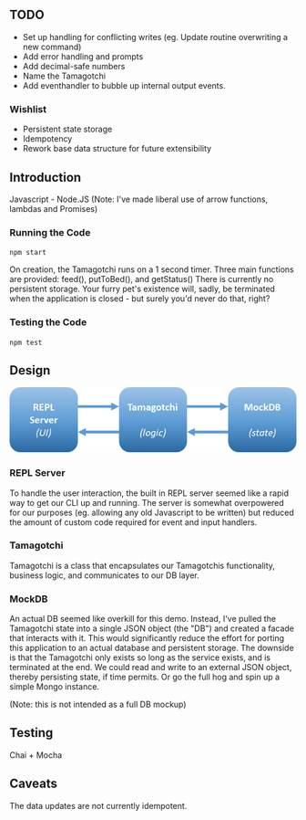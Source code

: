

## TODO
- Set up handling for conflicting writes (eg. Update routine overwriting a new command)
- Add error handling and prompts
- Add decimal-safe numbers
- Name the Tamagotchi
- Add eventhandler to bubble up internal output events.

### Wishlist
- Persistent state storage
- Idempotency
- Rework base data structure for future extensibility


## Introduction
Javascript - Node.JS 
(Note: I've made liberal use of arrow functions, lambdas and Promises)

### Running the Code
```
npm start
```
On creation, the Tamagotchi runs on a 1 second timer. 
Three main functions are provided: feed(), putToBed(), and getStatus()
There is currently no persistent storage. Your furry pet's existence will, sadly, be terminated when the application is closed - but surely you'd never do that, right?

### Testing the Code
```
npm test
```

## Design

![Architecture](/doc_assets/architecture.png)

### REPL Server
To handle the user interaction, the built in REPL server seemed like a rapid way to get our CLI up and running.
The server is somewhat overpowered for our purposes (eg. allowing any old Javascript to be written) but reduced the amount of custom code required for event and input handlers.

### Tamagotchi
Tamagotchi is a class that encapsulates our Tamagotchis functionality, business logic, and communicates to our DB layer.

### MockDB
An actual DB seemed like overkill for this demo. Instead, I've pulled the Tamagotchi state into a single JSON object (the "DB") and created a facade that interacts with it. This would significantly reduce the effort for porting this application to an actual database and persistent storage.
The downside is that the Tamagotchi only exists so long as the service exists, and is terminated at the end. 
We could read and write to an external JSON object, thereby persisting state, if time permits. Or go the full hog and spin up a simple Mongo instance. 

(Note: this is not intended as a full DB mockup)

## Testing
Chai + Mocha

## Caveats
The data updates are not currently idempotent. 